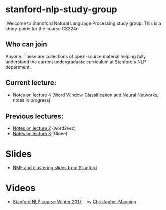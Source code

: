 # stanford-nlp-study-group
.Welcome to Standford Natural Language Processing study group. This is a study-guide for the 
course CS224n

## Who can join
Anyone. These are collections of open-source material helping fully understand the current
undergraduate curriculum at Stanford's NLP department.
 
## Current lecture:
- [Notes on lecture 4](./stanford-nlp/04-windows-nn.md) (Word Window Classification and Neural Networks, notes in progress)

## Previous lectures:
- [Notes on lecture 2](./stanford-nlp/02-word-vector-representations.md) (word2vec)
- [Notes on lecture 3](./stanford-nlp/03-glove.md) (GloVe)

# Slides
- [NMF and clustering slides from Stanford](https://web.stanford.edu/group/mmds/slides2012/s-park.pdf)


# Videos
- [Stanford NLP course Winter 2017](https://www.youtube.com/playlist?list=PL3FW7Lu3i5Jsnh1rnUwq_TcylNr7EkRe6) - by [Christopher Manning](https://nlp.stanford.edu/manning/).
